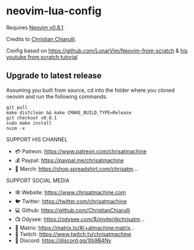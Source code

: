 # neovim-lua-config

Requires [Neovim v0.8.1](https://github.com/neovim/neovim/releases).

Credits to [Christian Chiarulli](https://github.com/ChristianChiarulli).

Config based on https://github.com/LunarVim/Neovim-from-scratch & [his youtube from scratch tutorial](https://www.youtube.com/watch?v=ctH-a-1eUME&list=PLhoH5vyxr6Qq41NFL4GvhFp-WLd5xzIzZ&index=1)


## Upgrade to latest release
Assuming you built from source, cd into the folder where you cloned neovim and run the following commands.

```
git pull
make distclean && make CMAKE_BUILD_TYPE=Release
git checkout v0.8.1
sudo make install
nvim -v
```

SUPPORT HIS CHANNEL
- 💳 Patreon: https://www.patreon.com/chrisatmachine
- 💰 Paypal: https://paypal.me/chrisatmachine
- 👕 Merch: https://shop.spreadshirt.com/chrisatm...

SUPPORT SOCIAL MEDIA
- 🕸️ Website: https://www.chrisatmachine.com
- 🐦 Twitter: https://twitter.com/chrisatmachine
- 💻 Github: https://github.com/ChristianChiarulli
- 📺 Odysee: https://odysee.com/$/invite/@chrisatm...
- 💬 Matrix: https://matrix.to/#/+atmachine:matrix...
- 📡 Twitch: https://www.twitch.tv/chrisatmachine
- 🔌 Discord: https://discord.gg/Xb9B4Ny
